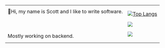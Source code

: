 <table>
<tr>
<!-- <th>  </th>
<th>  </th> -->
</tr>
<tr>
<td>
👋Hi, my name is Scott and I like to write software.
<br><br><br><br>
Mostly working on backend.
</td>
<td>
  
  [![Top Langs](https://github-readme-stats.vercel.app/api/top-langs/?username=osteensco&theme=tokyonight&hide=jupyter+notebook&layout=pie)](https://github.com/anuraghazra/github-readme-stats)

![](https://api.githubtrends.io/user/svg/osteensco/langs?time_range=one_year&loc_metric=changed&theme=dark)

![](https://komarev.com/ghpvc/?username=osteensco&color=blueviolet&abbreviated=true&style=plastic)
</td>

</tr>
</table>

